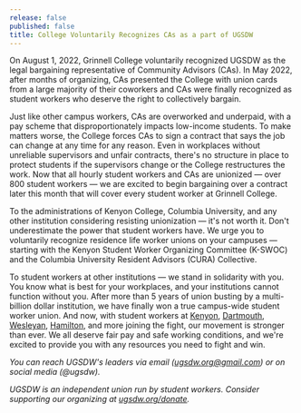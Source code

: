 ```yaml
---
release: false
published: false
title: College Voluntarily Recognizes CAs as a part of UGSDW
---
```

On August 1, 2022, Grinnell College voluntarily recognized UGSDW as the legal bargaining representative of Community Advisors (CAs). In May 2022, after months of organizing, CAs presented the College with union cards from a large majority of their coworkers and CAs were finally recognized as student workers who deserve the right to collectively bargain. 

Just like other campus workers, CAs are overworked and underpaid, with a pay scheme that disproportionately impacts low-income students. To make matters worse, the College forces CAs to sign a contract that says the job can change at any time for any reason. Even in workplaces without unreliable supervisors and unfair contracts, there's no structure in place to protect students if the supervisors change or the College restructures the work. Now that all hourly student workers and CAs are unionized — over 800 student workers — we are excited to begin bargaining over a contract later this month that will cover every student worker at Grinnell College.

To the administrations of Kenyon College, Columbia University, and any other institution considering resisting unionization — it's not worth it. Don't underestimate the power that student workers have. We urge you to voluntarily recognize residence life worker unions on your campuses — starting with the Kenyon Student Worker Organizing Committee (K-SWOC) and the Columbia University Resident Advisors (CURA) Collective.

To student workers at other institutions — we stand in solidarity with you. You know what is best for your workplaces, and your institutions cannot function without you.  After more than 5 years of union busting by a multi-billion dollar institution, we have finally won a true campus-wide student worker union. And now, with student workers at [Kenyon](http://kswoc.org), [Dartmouth](https://www.swcdartmouth.com/), [Wesleyan](https://twitter.com/wes_use?lang=en), [Hamilton](https://twitter.com/HUSAW_), and more joining the fight, our movement is stronger than ever. We all deserve fair pay and safe working conditions, and we're excited to provide you with any resources you need to fight and win. 

*You can reach UGSDW's leaders via email ([ugsdw.org@gmail.com](ugsdw.org@gmail.com)) or on social media (@ugsdw).*

*UGSDW is an independent union run by student workers. Consider supporting our organizing at [ugsdw.org/donate](www.ugsdw.org/donate).*
